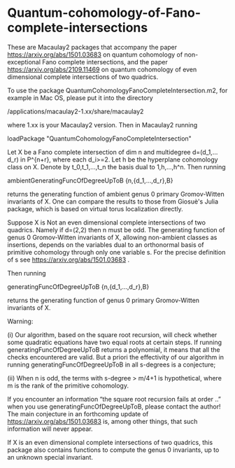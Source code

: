 # Quantum-cohomology-of-Fano-complete-intersections
These are Macaulay2 packages that accompany the paper https://arxiv.org/abs/1501.03683 on quantum cohomology of non-exceptional Fano complete intersections, and the paper  https://arxiv.org/abs/2109.11469 on quantum cohomology of even dimensional complete intersections of two quadrics.

To use the package QuantumCohomologyFanoCompleteIntersection.m2, for example in Mac OS, please put it into the directory

/applications/macaulay2-1.xx/share/macaulay2

where 1.xx is your Macaulay2 version.
Then in Macaulay2 running

loadPackage "QuantumCohomologyFanoCompleteIntersection"

Let X be a Fano complete intersection of dim n and multidegree d=(d_1,…d_r) in P^{n+r}, where each d_i>=2. Let h be the hyperplane cohomology class on X. Denote by t_0,t_1,…,t_n the basis dual to 1,h,…,h^n.
Then running

ambientGeneratingFuncOfDegreeUpToB {n,{d_1,…,d_r},B}

returns the generating function of ambient genus 0 primary Gromov-Witten invariants of X. One can compare the results to those from Giosuè's Julia package, which is based on virtual torus localization directly.

Suppose X is Not an even dimensional complete intersections of two quadrics. Namely if d=(2,2) then n must be odd. The generating function of genus 0 Gromov-Witten invariants of X, allowing non-ambient classes as insertions, depends on the variables dual to an orthonormal basis of primitive cohomology through only one variable s. For the precise definition of s see https://arxiv.org/abs/1501.03683 .

 Then running
 
generatingFuncOfDegreeUpToB {n,{d_1,…,d_r},B}

returns the generating function of genus 0 primary Gromov-Witten invariants of X. 

Warning:

(i) Our algorithm, based on the square root recursion, will check whether some quadratic equations have two equal roots at certain steps. If running generatingFuncOfDegreeUpToB returns a polynomial, it means that all the checks encountered are valid. But a priori the effectivity of our algorithm in running generatingFuncOfDegreeUpToB in all s-degrees is a conjecture;

(ii) When n is odd, the terms with s-degree > m/4+1 is hypothetical, where m is the rank of the primitive cohomology.

If you encounter an information “the square root recursion fails at order ..” when you use generatingFuncOfDegreeUpToB, please contact the author! The main conjecture in an forthcoming update of  https://arxiv.org/abs/1501.03683 is, among other things, that such information will never appear.

If X is an even dimensional complete intersections of two quadrics, this package also contains functions to compute the genus 0 invariants, up to an unknown special invariant. 
